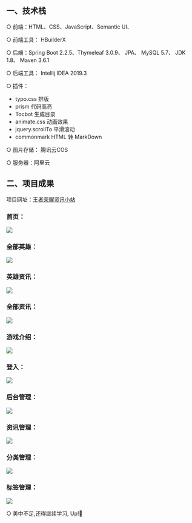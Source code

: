 ## 一、技术栈

○ 前端：HTML、CSS、JavaScript、Semantic UI、

○ 前端工具： HBuilderX

○ 后端：Spring Boot 2.2.5、Thymeleaf 3.0.9、 JPA、 MySQL 5.7、 JDK 1.8、 Maven 3.6.1

○ 后端工具： Intellij IDEA 2019.3

○ 插件：
- typo.css 排版
- prism 代码高亮
- Tocbot 生成目录
- animate.css 动画效果
- jquery.scrollTo 平滑滚动
- commonmark HTML 转 MarkDown

○ 图片存储： 腾讯云COS

○ 服务器：阿里云

## 二、项目成果

项目网址：<a href="http://www.conson.club:8848">王者荣耀资讯小站</a>


### 首页：
![](https://consonblog-1257792125.cos.ap-chengdu.myqcloud.com/%E6%96%87%E7%AB%A0%E7%94%A8%E5%9B%BE/kings%E5%B0%8F%E7%AB%99/1.png)

### 全部英雄：
![](https://consonblog-1257792125.cos.ap-chengdu.myqcloud.com/%E6%96%87%E7%AB%A0%E7%94%A8%E5%9B%BE/kings%E5%B0%8F%E7%AB%99/2.png)

### 英雄资讯：
![](https://consonblog-1257792125.cos.ap-chengdu.myqcloud.com/%E6%96%87%E7%AB%A0%E7%94%A8%E5%9B%BE/kings%E5%B0%8F%E7%AB%99/5.png)

### 全部资讯：
![](https://consonblog-1257792125.cos.ap-chengdu.myqcloud.com/%E6%96%87%E7%AB%A0%E7%94%A8%E5%9B%BE/kings%E5%B0%8F%E7%AB%99/3.png)

### 游戏介绍：
![](https://consonblog-1257792125.cos.ap-chengdu.myqcloud.com/%E6%96%87%E7%AB%A0%E7%94%A8%E5%9B%BE/kings%E5%B0%8F%E7%AB%99/4.png)

### 登入：
![](https://consonblog-1257792125.cos.ap-chengdu.myqcloud.com/%E6%96%87%E7%AB%A0%E7%94%A8%E5%9B%BE/kings%E5%B0%8F%E7%AB%99/6.png)

### 后台管理：
![](https://consonblog-1257792125.cos.ap-chengdu.myqcloud.com/%E6%96%87%E7%AB%A0%E7%94%A8%E5%9B%BE/kings%E5%B0%8F%E7%AB%99/7.png)

### 资讯管理：
![](https://consonblog-1257792125.cos.ap-chengdu.myqcloud.com/%E6%96%87%E7%AB%A0%E7%94%A8%E5%9B%BE/kings%E5%B0%8F%E7%AB%99/8.png)

### 分类管理：
![](https://consonblog-1257792125.cos.ap-chengdu.myqcloud.com/%E6%96%87%E7%AB%A0%E7%94%A8%E5%9B%BE/kings%E5%B0%8F%E7%AB%99/9.png)

### 标签管理：
![](https://consonblog-1257792125.cos.ap-chengdu.myqcloud.com/%E6%96%87%E7%AB%A0%E7%94%A8%E5%9B%BE/kings%E5%B0%8F%E7%AB%99/10.png)

○ 美中不足,还得继续学习, Up!🎈
